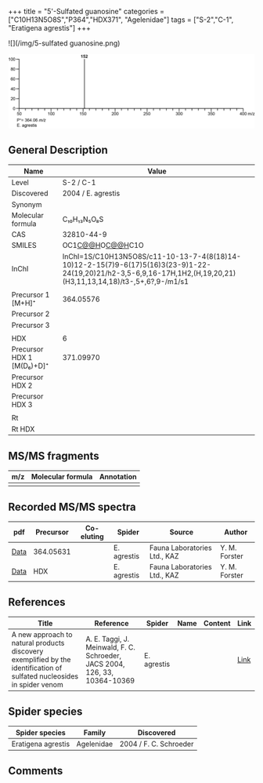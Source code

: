 +++
title = "5'-Sulfated guanosine"
categories = ["C10H13N5O8S","P364","HDX371",
"Agelenidae"]
tags = ["S-2","C-1",
"Eratigena agrestis"]
+++

![](/img/5-sulfated guanosine.png)

![](/img_MSMS/364_5-sulfated-guanosine_Ea.png?classes=border)

## General Description

| Name                      | Value              |
|---------------------------|--------------------|
| Level                     | S-2 / C-1          |
| Discovered                | 2004 / E. agrestis |
| Synonym                   |                    |
| Molecular formula         | C₁₀H₁₃N₅O₈S        |
| CAS                       | 32810-44-9         |
| SMILES | OC1[C@@H](COS(=O)(O)=O)O[C@@H](N2C=NC3=C2N=C(N)NC3=O)C1O  |
| InChI  | InChI=1S/C10H13N5O8S/c11-10-13-7-4(8(18)14-10)12-2-15(7)9-6(17)5(16)3(23-9)1-22-24(19,20)21/h2-3,5-6,9,16-17H,1H2,(H,19,20,21)(H3,11,13,14,18)/t3-,5+,6?,9-/m1/s1  |
|                           |                    |
| Precursor 1 [M+H]⁺        | 364.05576                             |
| Precursor 2               |                                       |
| Precursor 3               |                                       |
|                           |                                       |
| HDX                       | 6                                     |
| Precursor HDX 1 [M(D₆)+D]⁺ | 371.09970                             |
| Precursor HDX 2           |                    |
| Precursor HDX 3           |                    |
|                           |                    |
| Rt                        |                    |
| Rt HDX                    |                    |

## MS/MS fragments

| m/z | Molecular formula | Annotation |
|-----|-------------------|------------|
|     |                   |            |

## Recorded MS/MS spectra

| pdf                                                     | Precursor | Co-eluting | Spider      | Source                       | Author        |
|---------------------------------------------------------|-----------|------------|-------------|------------------------------|---------------|
| [Data](/pdf/E-agrestis/364_5-sulfated-guanosine_Ea.pdf) | 364.05631 |            | E. agrestis | Fauna Laboratories Ltd., KAZ | Y. M. Forster |
| [Data](/pdf/E-agrestis/364_5-sulfated-guanosine_Ea_HDX.pdf) | HDX |            | E. agrestis | Fauna Laboratories Ltd., KAZ | Y. M. Forster |

## References

| Title                                                                                                                  | Reference                                                                  | Spider      | Name | Content | Link                                                   |
|------------------------------------------------------------------------------------------------------------------------|----------------------------------------------------------------------------|-------------|------|---------|--------------------------------------------------------|
| A new approach to natural products discovery exemplified by the identification of sulfated nucleosides in spider venom | A. E. Taggi, J. Meinwald, F. C. Schroeder, JACS 2004, 126, 33, 10364-10369 | E. agrestis |      |         | [Link](https://pubs.acs.org/doi/abs/10.1021/ja047416n) |

## Spider species

| Spider species     | Family       | Discovered             |
|--------------------|--------------|------------------------|
| Eratigena agrestis | Agelenidae | 2004 / F. C. Schroeder |

## Comments
